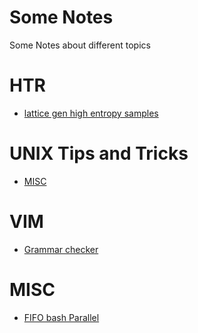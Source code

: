 Some Notes
==========
Some Notes about different topics

HTR
===

- [lattice gen high entropy samples](lattice_gen.md)

UNIX Tips and Tricks
====================

- [MISC](bash_misc.md)


VIM
===
- [Grammar checker](vim_grammar.md)


MISC
====

- [FIFO bash Parallel](bash_parallel.md)
